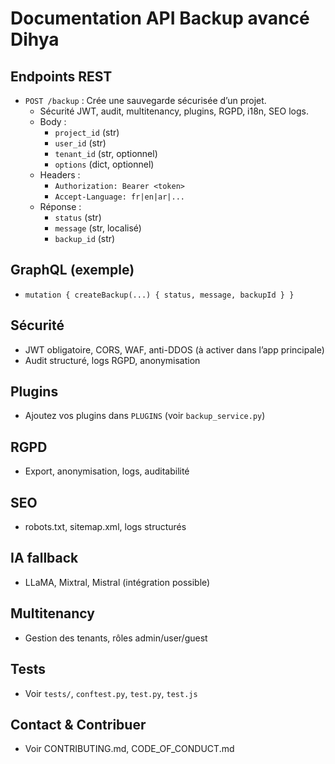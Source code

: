 # Documentation API Backup avancé Dihya

## Endpoints REST
- `POST /backup` : Crée une sauvegarde sécurisée d’un projet.
  - Sécurité JWT, audit, multitenancy, plugins, RGPD, i18n, SEO logs.
  - Body :
    - `project_id` (str)
    - `user_id` (str)
    - `tenant_id` (str, optionnel)
    - `options` (dict, optionnel)
  - Headers :
    - `Authorization: Bearer <token>`
    - `Accept-Language: fr|en|ar|...`
  - Réponse :
    - `status` (str)
    - `message` (str, localisé)
    - `backup_id` (str)

## GraphQL (exemple)
- `mutation { createBackup(...) { status, message, backupId } }`

## Sécurité
- JWT obligatoire, CORS, WAF, anti-DDOS (à activer dans l’app principale)
- Audit structuré, logs RGPD, anonymisation

## Plugins
- Ajoutez vos plugins dans `PLUGINS` (voir `backup_service.py`)

## RGPD
- Export, anonymisation, logs, auditabilité

## SEO
- robots.txt, sitemap.xml, logs structurés

## IA fallback
- LLaMA, Mixtral, Mistral (intégration possible)

## Multitenancy
- Gestion des tenants, rôles admin/user/guest

## Tests
- Voir `tests/`, `conftest.py`, `test.py`, `test.js`

## Contact & Contribuer
- Voir CONTRIBUTING.md, CODE_OF_CONDUCT.md
